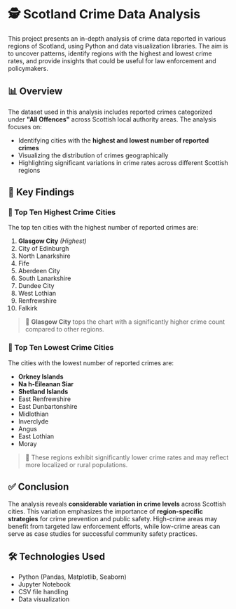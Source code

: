 # 🕵️ Scotland Crime Data Analysis

This project presents an in-depth analysis of crime data reported in various regions of Scotland, using Python and data visualization libraries. The aim is to uncover patterns, identify regions with the highest and lowest crime rates, and provide insights that could be useful for law enforcement and policymakers.

## 📊 Overview

The dataset used in this analysis includes reported crimes categorized under **"All Offences"** across Scottish local authority areas. The analysis focuses on:

- Identifying cities with the **highest and lowest number of reported crimes**
- Visualizing the distribution of crimes geographically
- Highlighting significant variations in crime rates across different Scottish regions

## 📍 Key Findings

### 🔼 Top Ten Highest Crime Cities
The top ten cities with the highest number of reported crimes are:

1. **Glasgow City** *(Highest)*
2. City of Edinburgh  
3. North Lanarkshire  
4. Fife  
5. Aberdeen City  
6. South Lanarkshire  
7. Dundee City  
8. West Lothian  
9. Renfrewshire  
10. Falkirk  

> 📌 **Glasgow City** tops the chart with a significantly higher crime count compared to other regions.

### 🔽 Top Ten Lowest Crime Cities
The cities with the lowest number of reported crimes are:

- **Orkney Islands**
- **Na h-Eileanan Siar**
- **Shetland Islands**
- East Renfrewshire
- East Dunbartonshire
- Midlothian
- Inverclyde
- Angus
- East Lothian
- Moray

> 🧭 These regions exhibit significantly lower crime rates and may reflect more localized or rural populations.

## ✅ Conclusion

The analysis reveals **considerable variation in crime levels** across Scottish cities. This variation emphasizes the importance of **region-specific strategies** for crime prevention and public safety. High-crime areas may benefit from targeted law enforcement efforts, while low-crime areas can serve as case studies for successful community safety practices.

## 🛠️ Technologies Used

- Python (Pandas, Matplotlib, Seaborn)
- Jupyter Notebook
- CSV file handling
- Data visualization
